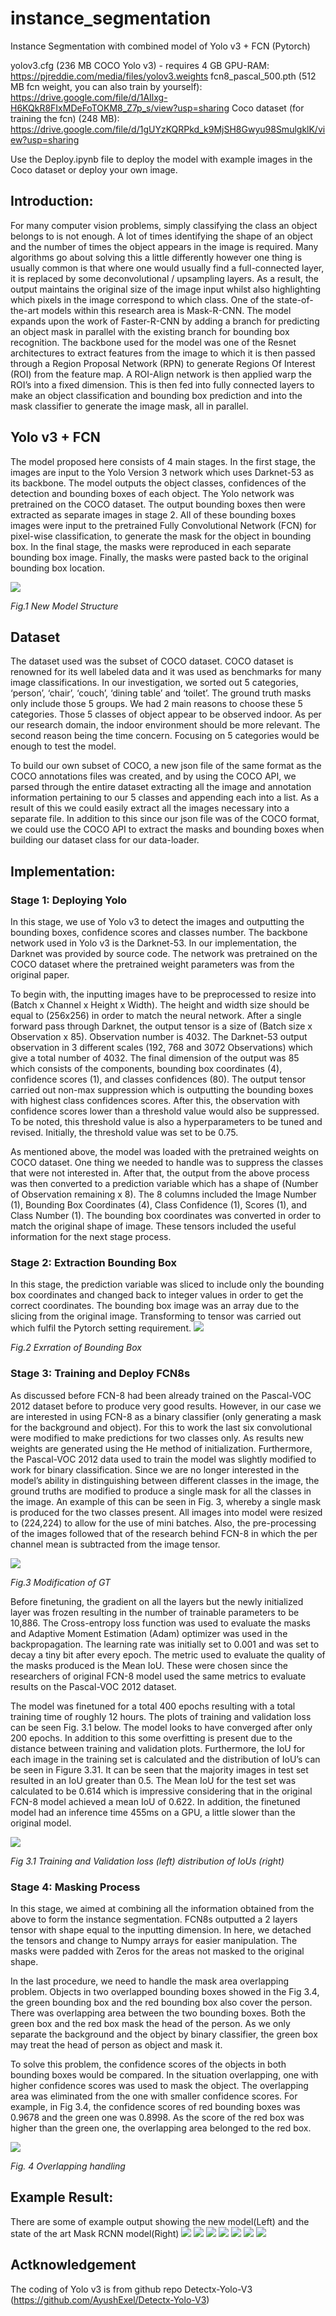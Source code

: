 # instance_segmentation
Instance Segmentation with combined model of Yolo v3 + FCN (Pytorch)

yolov3.cfg (236 MB COCO Yolo v3) - requires 4 GB GPU-RAM: https://pjreddie.com/media/files/yolov3.weights
fcn8_pascal_500.pth (512 MB fcn weight, you can also train by yourself): https://drive.google.com/file/d/1AIlxg-H6KQkR8FIxMDeFoTOKM8_Z7p_s/view?usp=sharing
Coco dataset (for training the fcn) (248 MB): https://drive.google.com/file/d/1gUYzKQRPkd_k9MjSH8Gwyu98SmulgklK/view?usp=sharing

Use the Deploy.ipynb file to deploy the model with example images in the Coco dataset or deploy your own image.

## Introduction:
For many computer vision problems, simply classifying the class an object belongs to is not enough. A lot of times identifying the shape of an object and the number of times the object appears in the image is required. Many algorithms go about solving this a little differently however one thing is usually common is that where one would usually find a full-connected layer, it is replaced by some deconvolutional / upsampling layers. As a result, the output maintains the original size of the image input whilst also highlighting which pixels in the image correspond to which class. One of the state-of-the-art models within this research area is Mask-R-CNN. The model expands upon the work of Faster-R-CNN by adding a branch for predicting an object mask in parallel with the existing branch for bounding box recognition. The backbone used for the model was one of the Resnet architectures to extract features from the image to which it is then passed through a Region Proposal Network (RPN) to generate Regions Of Interest (ROI) from the feature map. A ROI-Align network is then applied warp the ROI’s into a fixed dimension. This is then fed into fully connected layers to make an object classification and bounding box prediction and into the mask classifier to generate the image mask, all in parallel. 

## Yolo v3 + FCN
The model proposed here consists of 4 main stages. In the first stage, the images are input to the Yolo Version 3 network which uses Darknet-53 as its backbone. The model outputs the object classes, confidences of the detection and bounding boxes of each object. The Yolo network was pretrained on the COCO dataset. The output bounding boxes then were extracted as separate images in stage 2. All of these bounding boxes images were input to the pretrained Fully Convolutional Network (FCN) for pixel-wise classification, to generate the mask for the object in bounding box. In the final stage, the masks were reproduced in each separate bounding box image. Finally, the masks were pasted back to the original bounding box location. 

![](https://github.com/namm2008/instance_segmentation/blob/main/example/new%20model%20structure.png)

*Fig.1 New Model Structure*

## Dataset
The dataset used was the subset of COCO dataset. COCO dataset is renowned for its well labeled data and it was used as benchmarks for many image classifications. In our investigation, we sorted out 5 categories, ‘person’, ‘chair’, ‘couch’, ‘dining table’ and ‘toilet’. The ground truth masks only include those 5 groups. We had 2 main reasons to choose these 5 categories. Those 5 classes of object appear to be observed indoor. As per our research domain, the indoor environment should be more relevant. The second reason being the time concern. Focusing on 5 categories would be enough to test the model.

To build our own subset of COCO, a new json file of the same format as the COCO annotations files was created, and by using the COCO API, we parsed through the entire dataset extracting all the image and annotation information pertaining to our 5 classes and appending each into a list. As a result of this we could easily extract all the images necessary into a separate file. In addition to this since our json file was of the COCO format, we could use the COCO API to extract the masks and bounding boxes when building our dataset class for our data-loader.


## Implementation:
### Stage 1: Deploying Yolo
In this stage, we use of Yolo v3 to detect the images and outputting the bounding boxes, confidence scores and classes number. The backbone network used in Yolo v3 is the Darknet-53. In our implementation, the Darknet was provided by source code. The network was pretrained on the COCO dataset where the pretrained weight parameters was from the original paper. 

To begin with, the inputting images have to be preprocessed to resize into (Batch x Channel x Height x Width). The height and width size should be equal to (256x256) in order to match the neural network. After a single forward pass through Darknet, the output tensor is a size of (Batch size x Observation x 85). Observation number is 4032. The Darknet-53 output observation in 3 different scales (192, 768 and 3072 Observations) which give a total number of 4032. The final dimension of the output was 85 which consists of the components, bounding box coordinates (4), confidence scores (1), and classes confidences (80). The output tensor carried out non-max suppression which is outputting the bounding boxes with highest class confidences scores. After this, the observation with confidence scores lower than a threshold value would also be suppressed. To be noted, this threshold value is also a hyperparameters to be tuned and revised. Initially, the threshold value was set to be 0.75.

As mentioned above, the model was loaded with the pretrained weights on COCO dataset. One thing we needed to handle was to suppress the classes that were not interested in. After that, the output from the above process was then converted to a prediction variable which has a shape of (Number of Observation remaining x 8). The 8 columns included the Image Number (1), Bounding Box Coordinates (4), Class Confidence (1), Scores (1), and Class Number (1). The bounding box coordinates was converted in order to match the original shape of image. These tensors included the useful information for the next stage process. 

### Stage 2: Extraction Bounding Box
In this stage, the prediction variable was sliced to include only the bounding box coordinates and changed back to integer values in order to get the correct coordinates. The bounding box image was an array due to the slicing from the original image. Transforming to tensor was carried out which fulfil the Pytorch setting requirement. 
![](https://github.com/namm2008/instance_segmentation/blob/main/example/Extraction%20BB.png)

*Fig.2 Exrration of Bounding Box*

### Stage 3: Training and Deploy FCN8s
As discussed before FCN-8 had been already trained on the Pascal-VOC 2012 dataset before to produce very good results. However, in our case we are interested in using FCN-8 as a binary classifier (only generating a mask for the background and object). For this to work the last six convolutional were modified to make predictions for two classes only. As results new weights are generated using the He method of initialization. Furthermore, the Pascal-VOC 2012 data used to train the model was slightly modified to work for binary classification. Since we are no longer interested in the model’s ability in distinguishing between different classes in the image, the ground truths are modified to produce a single mask for all the classes in the image. An example of this can be seen in Fig. 3, whereby a single mask is produced for the two classes present. All images into model were resized to (224,224) to allow for the use of mini batches. Also, the pre-processing of the images followed that of the research behind FCN-8 in which the per channel mean is subtracted from the image tensor.

![](https://github.com/namm2008/instance_segmentation/blob/main/example/modification%20to%20GT.png)

*Fig.3 Modification of GT*

Before finetuning, the gradient on all the layers but the newly initialized layer was frozen resulting in the number of trainable parameters to be 10,886. The Cross-entropy loss function was used to evaluate the masks and Adaptive Moment Estimation (Adam) optimizer was used in the backpropagation. The learning rate was initially set to 0.001 and was set to decay a tiny bit after every epoch. The metric used to evaluate the quality of the masks produced is the Mean IoU. These were chosen since the researchers of original FCN-8 model used the same metrics to evaluate results on the Pascal-VOC 2012 dataset. 

The model was finetuned for a total 400 epochs resulting with a total training time of roughly 12 hours. The plots of training and validation loss can be seen Fig. 3.1 below. The model looks to have converged after only 200 epochs. In addition to this some overfitting is present due to the distance between training and validation plots. Furthermore, the IoU for each image in the training set is calculated and the distribution of IoU’s can be seen in Figure 3.31. It can be seen that the majority images in test set resulted in an IoU greater than 0.5. The Mean IoU for the test set was calculated to be 0.614 which is impressive considering that in the original FCN-8 model achieved a mean IoU of 0.622. In addition, the finetuned model had an inference time 455ms on a GPU, a little slower than the original model. 

![](https://github.com/namm2008/instance_segmentation/blob/main/example/Loss.png)

*Fig 3.1 Training and Validation loss (left) distribution of IoUs (right)*


### Stage 4: Masking Process
In this stage, we aimed at combining all the information obtained from the above to form the instance segmentation. FCN8s outputted a 2 layers tensor with shape equal to the inputting dimension. In here, we detached the tensors and change to Numpy arrays for easier manipulation. The masks were padded with Zeros for the areas not masked to the original shape. 

In the last procedure, we need to handle the mask area overlapping problem. Objects in two overlapped bounding boxes showed in the Fig 3.4, the green bounding box and the red bounding box also cover the person. There was overlapping area between the two bounding boxes. Both the green box and the red box mask the head of the person. As we only separate the background and the object by binary classifier, the green box may treat the head of person as object and mask it. 

To solve this problem, the confidence scores of the objects in both bounding boxes would be compared. In the situation overlapping, one with higher confidence scores was used to mask the object. The overlapping area was eliminated from the one with smaller confidence scores. For example, in Fig 3.4, the confidence scores of red bounding boxes was 0.9678 and the green one was 0.8998. As the score of the red box was higher than the green one, the overlapping area belonged to the red box. 

![](https://github.com/namm2008/instance_segmentation/blob/main/example/overlapping%20bb.png)

*Fig. 4 Overlapping handling*

## Example Result:
There are some of example output showing the new model(Left) and the state of the art Mask RCNN model(Right)
![](https://github.com/namm2008/instance_segmentation/blob/main/example/ex1.png)
![](https://github.com/namm2008/instance_segmentation/blob/main/example/ex2.png)
![](https://github.com/namm2008/instance_segmentation/blob/main/example/ex3.png)
![](https://github.com/namm2008/instance_segmentation/blob/main/example/ex4.png)
![](https://github.com/namm2008/instance_segmentation/blob/main/example/ex5.png)
![](https://github.com/namm2008/instance_segmentation/blob/main/example/ex6.png)
![](https://github.com/namm2008/instance_segmentation/blob/main/example/ex7.png)

## Actknowledgement
The coding of Yolo v3 is from github repo Detectx-Yolo-V3 (https://github.com/AyushExel/Detectx-Yolo-V3)
